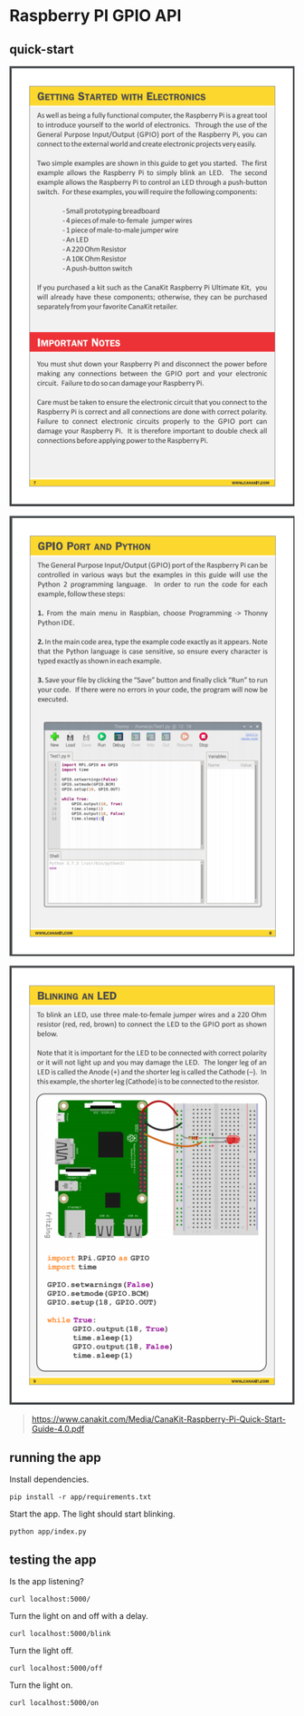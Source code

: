 # Raspberry PI GPIO API

## quick-start

![Quick Start 07](quick-start/07.png)

![Quick Start 07](quick-start/08.png)

![Quick Start 07](quick-start/09.png)

> https://www.canakit.com/Media/CanaKit-Raspberry-Pi-Quick-Start-Guide-4.0.pdf


## running the app

Install dependencies.
```
pip install -r app/requirements.txt
```

Start the app. The light should start blinking.
```
python app/index.py
```

## testing the app

Is the app listening?
```
curl localhost:5000/
```

Turn the light on and off with a delay.
```
curl localhost:5000/blink
```

Turn the light off.
```
curl localhost:5000/off
```

Turn the light on.
```
curl localhost:5000/on
```